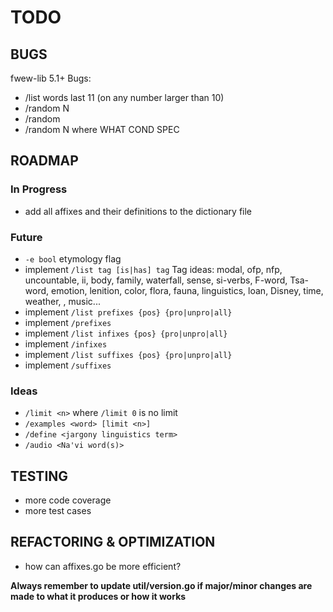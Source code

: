 # TODO

## BUGS

fwew-lib 5.1+ Bugs:
- /list words last 11 (on any number larger than 10)
- /random N
- /random
- /random N where WHAT COND SPEC

## ROADMAP

### In Progress

-   add all affixes and their definitions to the dictionary file

### Future

-   `-e bool` etymology flag
-   implement `/list tag [is|has] tag`
    Tag ideas:
    modal, ofp, nfp, uncountable, ii, body, family,
    waterfall, sense, si-verbs, F-word, Tsa-word,
    emotion, lenition, color, flora, fauna, linguistics,
    loan, Disney, time, weather, <eyk>, music...
-   implement `/list prefixes {pos} {pro|unpro|all}`
-   implement `/prefixes`
-   implement `/list infixes {pos} {pro|unpro|all}`
-   implement `/infixes`
-   implement `/list suffixes {pos} {pro|unpro|all}`
-   implement `/suffixes`

### Ideas

-   `/limit <n>` where `/limit 0` is no limit
-   `/examples <word> [limit <n>]`
-   `/define <jargony linguistics term>`
-   `/audio <Na'vi word(s)>`

## TESTING

-   more code coverage
-   more test cases

## REFACTORING & OPTIMIZATION

-   how can affixes.go be more efficient?

**Always remember to update util/version.go if major/minor changes are made
to what it produces or how it works**
